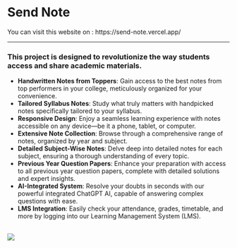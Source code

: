 <h1>Send Note</h1>
You can visit this website on : https://send-note.vercel.app/
<hr>
<h3>This project is designed to revolutionize the way students access and share academic materials.</h3>

 <ul>
        <li><strong>Handwritten Notes from Toppers</strong>: Gain access to the best notes from top performers in your college, meticulously organized for your convenience.</li>
        <li><strong>Tailored Syllabus Notes</strong>: Study what truly matters with handpicked notes specifically tailored to your syllabus.</li>
        <li><strong>Responsive Design</strong>: Enjoy a seamless learning experience with notes accessible on any device—be it a phone, tablet, or computer.</li>
        <li><strong>Extensive Note Collection</strong>: Browse through a comprehensive range of notes, organized by year and subject.</li>
        <li><strong>Detailed Subject-Wise Notes</strong>: Delve deep into detailed notes for each subject, ensuring a thorough understanding of every topic.</li>
        <li><strong>Previous Year Question Papers</strong>: Enhance your preparation with access to all previous year question papers, complete with detailed solutions and expert insights.</li>
        <li><strong>AI-Integrated System</strong>: Resolve your doubts in seconds with our powerful integrated ChatGPT AI, capable of answering complex questions with ease.</li>
        <li><strong>LMS Integration</strong>: Easily check your attendance, grades, timetable, and more by logging into our Learning Management System (LMS).</li>
    </ul>
    <br>

<img src="./src/assets/Projects.jpg">